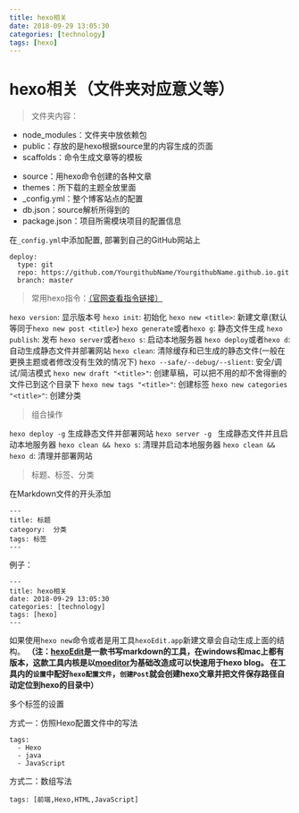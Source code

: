 ```yaml
---
title: hexo相关
date: 2018-09-29 13:05:30
categories: [technology]
tags: [hexo]
---
```

# hexo相关（文件夹对应意义等）
> 文件夹内容：
*   node_modules：文件夹中放依赖包
*   public：存放的是hexo根据source里的内容生成的页面
*   scaffolds：命令生成文章等的模板
 <!--more-->
*   source：用hexo命令创建的各种文章
*   themes：所下载的主题全放里面
*   _config.yml：整个博客站点的配置
*   db.json：source解析所得到的
*   package.json：项目所需模块项目的配置信息

在`_config.yml`中添加配置, 部署到自己的GitHub网站上
```
deploy:
  type: git
  repo: https://github.com/YourgithubName/YourgithubName.github.io.git
  branch: master
```
>常用hexo指令：[（官网查看指令链接）](https://hexo.io/zh-cn/docs/commands.html)

`hexo version`: 显示版本号
`hexo init`: 初始化
`hexo new <title>`: 新建文章(默认等同于`hexo new post <title>`)
`hexo generate`或者`hexo g`: 静态文件生成
`hexo publish`: 发布
`hexo server`或者`hexo s`: 启动本地服务器
`hexo deploy`或者`hexo d`: 自动生成静态文件并部署网站
`hexo clean`: 清除缓存和已生成的静态文件(一般在更换主题或者修改没有生效的情况下)
`hexo --safe/--debug/--slient`: 安全/调试/简洁模式
`hexo new draft "<title>"`: 创建草稿，可以把不用的却不舍得删的文件已到这个目录下
`hexo new tags "<title>"`: 创建标签
`hexo new categories "<title>"`: 创建分类

>组合操作

`hexo deploy -g`  生成静态文件并部署网站
`hexo server -g ` 生成静态文件并且启动本地服务器
`hexo clean && hexo s`: 清理并启动本地服务器
`hexo clean && hexo d`: 清理并部署网站

>标题、标签、分类

在Markdown文件的开头添加
```
---
title: 标题
category:  分类
tags: 标签
---
```
例子：
```
---
title: hexo相关
date: 2018-09-29 13:05:30
categories: [technology]
tags: [hexo]
---
```
如果使用`hexo new`命令或者是用工具`hexoEdit.app`新建文章会自动生成上面的结构。
**（注：[hexoEdit](https://github.com/zhuzhuyule/HexoEditor)是一款书写markdown的工具，在windows和mac上都有版本，这款工具内核是以[moeditor](https://moeditor.github.io)为基础改造成可以快速用于hexo blog。
在工具内的`设置`中配好`hexo配置文件`，`创建Post`就会创建hexo文章并把文件保存路径自动定位到hexo的目录中）**

多个标签的设置

方式一：仿照Hexo配置文件中的写法
```
tags:
  - Hexo
  - java
  - JavaScript
```
方式二：数组写法
```
tags: [前端,Hexo,HTML,JavaScript]
```






